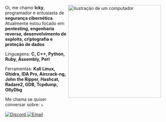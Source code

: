 <img src="https://i.pinimg.com/736x/3f/97/da/3f97dacc76c29270a9e2da06c4c2c1a0.jpg" alt="ilustração de um computador" min-width="400px" max-width="300px" width="300px" align="right"> <p align="left"> Oi, me chamo <strong>Icky</strong>, programador e entusiasta de <strong>segurança cibernética</strong>.<br> Atualmente estou focado em: <strong>pentesting, engenharia reversa, desenvolvimento de exploits, criptografia e proteção de dados</strong> </p> <p align="left"> Linguagens: <strong>C, C++, Python, Ruby, Assembly, Perl</strong> </p> <p align="left"> Ferramentas: <strong>Kali Linux, Ghidra, IDA Pro, Aircrack-ng, John the Ripper, Hashcat, Radare2, GDB, Tcpdump, OllyDbg</strong> </p> <p align="left"> Me chama se quiser conversar sobre: ⤵ </p> <p align="left"> <a href="https://discord.com/users/1361121080038785227" title="Discord"> <img src="https://img.shields.io/badge/-Discord-000000?style=flat-square&logo=discord&logoColor=white" alt="Discord"/> </a> <a href="mailto:ickydemo@gmail.com" title="Email"> <img src="https://img.shields.io/badge/-Email-000000?style=flat-square&logo=gmail&logoColor=white" alt="Email"/> </a> </p>
